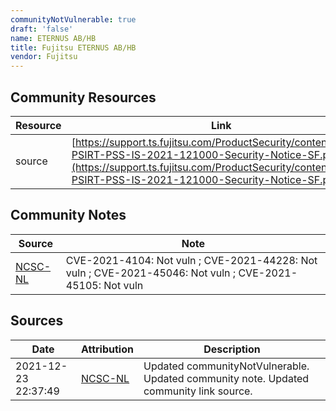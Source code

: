 ```yaml
---
communityNotVulnerable: true
draft: 'false'
name: ETERNUS AB/HB
title: Fujitsu ETERNUS AB/HB
vendor: Fujitsu
---
```



## Community Resources
| Resource | Link |
| --- | --- |
| source | [https://support.ts.fujitsu.com/ProductSecurity/content/Fujitsu-PSIRT-PSS-IS-2021-121000-Security-Notice-SF.pdf](https://support.ts.fujitsu.com/ProductSecurity/content/Fujitsu-PSIRT-PSS-IS-2021-121000-Security-Notice-SF.pdf) |

## Community Notes
| Source | Note |
| --- | --- |
| [NCSC-NL](https://github.com/NCSC-NL/log4shell/blob/main/software/README.md) | CVE-2021-4104: Not vuln ; CVE-2021-44228: Not vuln ; CVE-2021-45046: Not vuln ; CVE-2021-45105: Not vuln </ul> |

## Sources
| Date | Attribution | Description |
| --- | --- | --- |
| 2021-12-23 22:37:49 | [NCSC-NL](https://github.com/NCSC-NL/log4shell/blob/main/software/README.md) | Updated communityNotVulnerable. Updated community note. Updated community link source.  |
